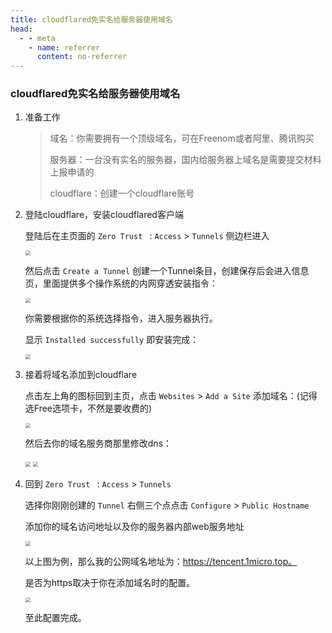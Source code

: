 ```yaml
---
title: cloudflared免实名给服务器使用域名
head:
  - - meta
    - name: referrer
      content: no-referrer
---
```


### cloudflared免实名给服务器使用域名

1. 准备工作

   > 域名：你需要拥有一个顶级域名，可在Freenom或者阿里、腾讯购买
   >
   > 服务器：一台没有实名的服务器，国内给服务器上域名是需要提交材料上报申请的
   >
   > cloudflare：创建一个cloudflare账号

2. 登陆cloudflare，安装cloudflared客户端

   登陆后在主页面的 `Zero Trust ` :  `Access` > `Tunnels` 侧边栏进入

   <img src="https://article.biliimg.com/bfs/article/46d2de0772e8b58dbb1b2d57d6b696cc97e1944b.png" style="zoom:50%;" />

   然后点击 `Create a Tunnel` 创建一个Tunnel条目，创建保存后会进入信息页，里面提供多个操作系统的内网穿透安装指令：

   <img src="https://article.biliimg.com/bfs/article/88c0c55f0f0d18af04495a46a65c2002a5561fd0.png" style="zoom:50%;" />

   你需要根据你的系统选择指令，进入服务器执行。


   显示 `Installed successfully` 即安装完成：

   <img src="https://article.biliimg.com/bfs/article/e1c168087c912cdc7893200ee4e4481ce2d7d954.png" style="zoom:50%;" />

   

3. 接着将域名添加到cloudflare

   点击左上角的图标回到主页，点击 `Websites` > `Add a Site` 添加域名：(记得选Free选项卡，不然是要收费的)

   <img src="https://article.biliimg.com/bfs/article/707a3e489ae291dd048ed92ea68e95f971b5cd05.png" style="zoom:50%;" />

   然后去你的域名服务商那里修改dns：

   <img src="https://article.biliimg.com/bfs/article/72ab0f1b0418e817258f548aff9369afab394790.png@1e_1c.webp" style="zoom:50%;" />

   <img src="https://article.biliimg.com/bfs/article/ad5cb2229b1158719aaebb6dd094a17824512ef6.png" style="zoom:50%;" />

4. 回到 `Zero Trust ` :  `Access` > `Tunnels` 

   选择你刚刚创建的 `Tunnel` 右侧三个点点击 `Configure` > `Public Hostname`

   添加你的域名访问地址以及你的服务器内部web服务地址

   <img src="https://article.biliimg.com/bfs/article/07217ee2a8f4f627b76bf397e5312848fa8702ee.png" style="zoom:50%;" />

   

   以上图为例，那么我的公网域名地址为：https://tencent.1micro.top。

   是否为https取决于你在添加域名时的配置。

   <img src="https://article.biliimg.com/bfs/article/207c773448c829c8ce79daf7a5eeaff44a5139f1.png" style="zoom:50%;" />

   
   至此配置完成。
